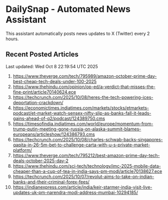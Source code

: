 # DailySnap - Automated News Assistant

This assistant automatically posts news updates to X (Twitter) every 2 hours.

## Recent Posted Articles

Last updated: Wed Oct  8 22:19:54 UTC 2025

1. https://www.theverge.com/tech/795989/amazon-october-prime-day-best-cheap-tech-deals-under-100-2025
2. https://www.thehindu.com/opinion/op-ed/a-verdict-that-misses-the-fine-print/article70140624.ece
3. https://techcrunch.com/2025/10/08/heres-the-tech-powering-ices-deportation-crackdown/
4. https://economictimes.indiatimes.com/markets/stocks/etmarkets-podcast/et-market-watch-sensex-nifty-slip-as-banks-fall-it-leads-gains-ahead-of-q2/podcast/124389750.cms
5. https://timesofindia.indiatimes.com/world/europe/momentum-from-trump-putin-meeting-gone-russia-on-alaska-summit-blames-europeans/articleshow/124386793.cms
6. https://techcrunch.com/2025/10/08/charles-schwab-backs-singapores-qapita-in-26-5m-bet-to-challenge-carta-with-u-s-private-market-platform/
7. https://www.theverge.com/tech/795212/best-amazon-prime-day-tech-deals-october-2025-day-2
8. https://www.thehindu.com/sci-tech/technology/imc-2025-mobile-data-cheaper-than-a-cup-of-tea-in-india-says-pm-modi/article70138627.ece
9. https://techcrunch.com/2025/10/07/revolut-aims-to-take-on-indian-banks-and-their-criminal-forex-fees/
10. https://indianexpress.com/article/india/keir-starmer-india-visit-live-updates-uk-pm-narendra-modi-address-mumbai-10294185/
